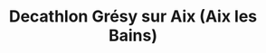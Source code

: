---
title: "Decathlon Grésy sur Aix (Aix les Bains)"
url: /gresy-sur-aix/decathlon-gresy-sur-aix-aix-les-bains/
shop: sports
---